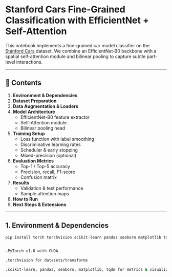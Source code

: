 # Stanford Cars Fine-Grained Classification with EfficientNet + Self-Attention

This notebook implements a fine-grained car model classifier on the [Stanford Cars](https://ai.stanford.edu/~jkrause/cars/car_dataset.html) dataset. We combine an EfficientNet‐B0 backbone with a spatial self-attention module and bilinear pooling to capture subtle part-level interactions.  

---

## 📝 Contents

1. **Environment & Dependencies**  
2. **Dataset Preparation**  
3. **Data Augmentation & Loaders**  
4. **Model Architecture**  
   - EfficientNet-B0 feature extractor  
   - Self-Attention module  
   - Bilinear pooling head  
5. **Training Setup**  
   - Loss function with label smoothing  
   - Discriminative learning rates  
   - Scheduler & early stopping  
   - Mixed-precision (optional)  
6. **Evaluation Metrics**  
   - Top-1 / Top-5 accuracy  
   - Precision, recall, F1-score  
   - Confusion matrix  
7. **Results**  
   - Validation & test performance  
   - Sample attention maps  
8. **How to Run**  
9. **Next Steps & Extensions**

---

## 1. Environment & Dependencies

```bash
pip install torch torchvision scikit-learn pandas seaborn matplotlib tqdm


.PyTorch ≥1.8 with CUDA

.torchvision for datasets/transforms

.scikit-learn, pandas, seaborn, matplotlib, tqdm for metrics & visualization

